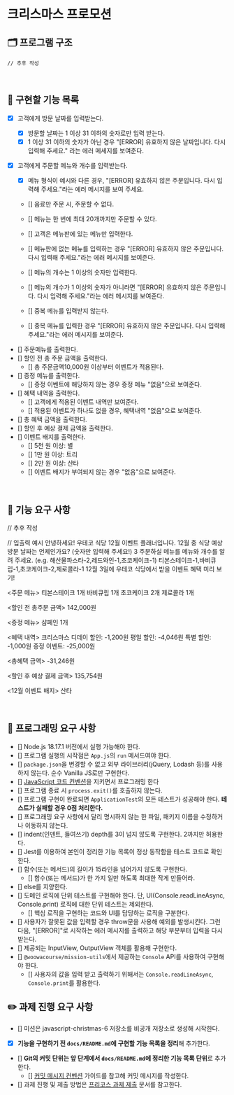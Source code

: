# 크리스마스 프로모션

## 🗂️ 프로그램 구조

<!-- src
 ├─ constants
 │  ├─ constatnts.js
 │  └─ message.js
 ├─ domains
 │  ├─ Compare.js
 │  └─ Lotto.js
 ├─ utils
 │   └─ isValidValue.js
 ├─ view
 │   ├─ Compare.js
 │   └─ Lotto.js
 ├─ App.js
 └─ Lotto.js -->

```
// 추후 작성
```

<!--
#### constants

- constatnts.js : 문자열과 숫자 등의 값을 상수로 저장한 파일
- message.js : 입출력에 사용되는 메세지와 에러메세지를 저장한 파일

#### domains

- Compare.js : 당첨번호와 보너스 번호를 가지는 객체로 로또 번호를 받아 비교해주는 도메인 로직
- Lotto.js : 로또 객체를 생성할 수 있는 로또 모델

#### utils

- isValidValue.js : 유효성 체크시 자주 사용되는 함수를 모아놓은 파일

#### view

- InputView.js : 입력 뷰. 입력된 값을 검증한다.
- OutputView.js : 출력 뷰

#### App.js

- 프로그램의 진입점
- App.play() 메서드를 사용해 시작

#### Lotto.js

- 미션에서 제공된 Lotto.js
- 파일을 이동할 수 없는 조건이 명시 되어있으므로, domains/Lotto.js를 가져온다. -->

<br/>

## 🫥 구현할 기능 목록

- [x] 고객에게 방문 날짜를 입력받는다.
  - [x] 방문할 날짜는 1 이상 31 이하의 숫자로만 입력 받는다.
  - [x] 1 이상 31 이하의 숫자가 아닌 경우 "[ERROR] 유효하지 않은 날짜입니다. 다시 입력해 주세요." 라는 에러 메세지를 보여준다.
- [x] 고객에게 주문할 메뉴와 개수를 입력받는다.

  - [x] 메뉴 형식이 예시와 다른 경우, "[ERROR] 유효하지 않은 주문입니다. 다시 입력해 주세요."라는 에러 메시지를 보여 주세요.
  - [] 음료만 주문 시, 주문할 수 없다.
  - [] 메뉴는 한 번에 최대 20개까지만 주문할 수 있다.
  - [] 고객은 메뉴판에 있는 메뉴만 입력한다.
  - [] 메뉴판에 없는 메뉴를 입력하는 경우 "[ERROR] 유효하지 않은 주문입니다. 다시 입력해 주세요."라는 에러 메시지를 보여준다.

  - [] 메뉴의 개수는 1 이상의 숫자만 입력한다.
  - [] 메뉴의 개수가 1 이상의 숫자가 아니라면 "[ERROR] 유효하지 않은 주문입니다. 다시 입력해 주세요."라는 에러 메시지를 보여준다.
  - [] 중복 메뉴를 입력받지 않는다.
  - [] 중복 메뉴를 입력한 경우 "[ERROR] 유효하지 않은 주문입니다. 다시 입력해 주세요."라는 에러 메시지를 보여준다.

- [] 주문메뉴를 출력한다.
- [] 할인 전 총 주문 금액을 출력한다.
  - [] 총 주문금액10,000원 이상부터 이벤트가 적용된다.
- [] 증정 메뉴를 출력한다.
  - [] 증정 이벤트에 해당하지 않는 경우 증정 메뉴 "없음"으로 보여준다.
- [] 혜택 내역을 출력한다.
  - [] 고객에게 적용된 이벤트 내역만 보여준다.
  - [] 적용된 이벤트가 하나도 없을 경우, 혜택내역 "없음"으로 보여준다.
- [] 총 혜택 금액을 출력한다.
- [] 할인 후 예상 결제 금액을 출력한다.
- [] 이벤트 배지를 출력한다.
  - [] 5천 원 이상: 별
  - [] 1만 원 이상: 트리
  - [] 2만 원 이상: 산타
  - [] 이벤트 배지가 부여되지 않는 경우 "없음"으로 보여준다.

<br/>

## 🚀 기능 요구 사항

// 추후 작성

// 입출력 예시
안녕하세요! 우테코 식당 12월 이벤트 플래너입니다.
12월 중 식당 예상 방문 날짜는 언제인가요? (숫자만 입력해 주세요!)
3
주문하실 메뉴를 메뉴와 개수를 알려 주세요. (e.g. 해산물파스타-2,레드와인-1,초코케이크-1)
티본스테이크-1,바비큐립-1,초코케이크-2,제로콜라-1
12월 3일에 우테코 식당에서 받을 이벤트 혜택 미리 보기!

<주문 메뉴>
티본스테이크 1개
바비큐립 1개
초코케이크 2개
제로콜라 1개

<할인 전 총주문 금액>
142,000원

<증정 메뉴>
샴페인 1개

<혜택 내역>
크리스마스 디데이 할인: -1,200원
평일 할인: -4,046원
특별 할인: -1,000원
증정 이벤트: -25,000원

<총혜택 금액>
-31,246원

<할인 후 예상 결제 금액>
135,754원

<12월 이벤트 배지>
산타

<br/>

## 🎯 프로그래밍 요구 사항

- [] Node.js 18.17.1 버전에서 실행 가능해야 한다.
- [] 프로그램 실행의 시작점은 `App.js`의 `run` 메서드여야 한다.
- [] `package.json`을 변경할 수 없고 외부 라이브러리(jQuery, Lodash 등)를 사용하지 않는다. 순수 Vanilla JS로만 구현한다.
- [] [JavaScript 코드 컨벤션](https://github.com/woowacourse/woowacourse-docs/tree/main/styleguide/javascript)을 지키면서 프로그래밍 한다
- [] 프로그램 종료 시 `process.exit()`를 호출하지 않는다.
- [] 프로그램 구현이 완료되면 `ApplicationTest`의 모든 테스트가 성공해야 한다. **테스트가 실패할 경우 0점 처리한다.**
- [] 프로그래밍 요구 사항에서 달리 명시하지 않는 한 파일, 패키지 이름을 수정하거나 이동하지 않는다.
- [] indent(인덴트, 들여쓰기) depth를 3이 넘지 않도록 구현한다. 2까지만 허용한다.
- [] Jest를 이용하여 본인이 정리한 기능 목록이 정상 동작함을 테스트 코드로 확인한다.
- [] 함수(또는 메서드)의 길이가 15라인을 넘어가지 않도록 구현한다.
  - [] 함수(또는 메서드)가 한 가지 일만 하도록 최대한 작게 만들어라.
- [] else를 지양한다.
- [] 도메인 로직에 단위 테스트를 구현해야 한다. 단, UI(Console.readLineAsync, Console.print) 로직에 대한 단위 테스트는 제외한다.
  - [] 핵심 로직을 구현하는 코드와 UI를 담당하는 로직을 구분한다.
- [] 사용자가 잘못된 값을 입력할 경우 throw문을 사용해 예외를 발생시킨다. 그런 다음, "[ERROR]"로 시작하는 에러 메시지를 출력하고 해당 부분부터 입력을 다시 받는다.
- [] 제공되는 InputView, OutputView 객체를 활용해 구현한다.
- [] `@woowacourse/mission-utils`에서 제공하는 `Console` API를 사용하여 구현해야 한다.
  - [] 사용자의 값을 입력 받고 출력하기 위해서는 `Console.readLineAsync`, `Console.print`를 활용한다.
    <br/>

## ✏️ 과제 진행 요구 사항

- [] 미션은 javascript-christmas-6 저장소를 비공개 저장소로 생성해 시작한다.
- [x] **기능을 구현하기 전 `docs/README.md`에 구현할 기능 목록을 정리**해 추가한다.
- [] **Git의 커밋 단위는 앞 단계에서 `docs/README.md`에 정리한 기능 목록 단위**로 추가한다.
  - [] [커밋 메시지 컨벤션](https://gist.github.com/stephenparish/9941e89d80e2bc58a153) 가이드를 참고해 커밋 메시지를 작성한다.
- [] 과제 진행 및 제출 방법은 [프리코스 과제 제출](https://github.com/woowacourse/woowacourse-docs/tree/master/precourse) 문서를 참고한다.
